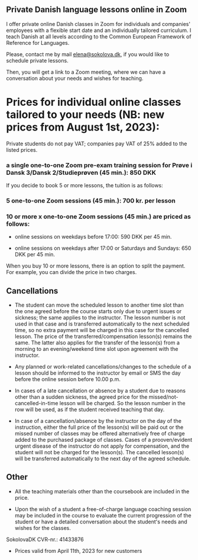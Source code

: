 
## Private Danish language lessons online in Zoom 

I offer private online Danish classes in Zoom for individuals and companies' employees with a flexible start date and an individually tailored curriculum. I teach Danish at all levels according to the Common European Framework of Reference for Languages. 

Please, contact me by mail [elena@sokolova.dk](mailto:elena@sokolova.dk), if you would like to schedule private lessons.

Then, you will get a link to a Zoom meeting, where we can have a conversation about your needs and wishes for teaching. 

# Prices for individual online classes tailored to your needs (NB: new prices from August 1st, 2023):

Private students do not pay VAT; companies pay VAT of 25% added to the listed prices.

### a single one-to-one Zoom pre-exam training session for Prøve i Dansk 3/Dansk 2/Studieprøven (45 min.): 850 DKK

If you decide to book 5 or more lessons, the tuition is as follows:

### 5 one-to-one Zoom sessions (45 min.): 700 kr. per lesson

### 10 or more x one-to-one Zoom sessions (45 min.) are priced as follows:

 * online sessions on weekdays before 17:00: 590 DKK per 45 min. 

 * online sessions on weekdays after 17:00 or Saturdays and Sundays: 650 DKK per 45 min. 

When you buy 10 or more lessons, there is an option to split the payment. For example, you can divide the price in two charges. 


## Cancellations 

* The student can move the scheduled lesson to another time slot than the one agreed before the course starts only due to urgent issues or sickness; the same applies to the instructor. The lesson number is not used in that case and is transferred automatically to the next scheduled time, so no extra payment will be charged in this case for the cancelled lesson. The price of the transferred/compensation lesson(s) remains the same. The latter also applies for the transfer of the lesson(s) from a morning to an evening/weekend time slot upon agreement with the instructor. 

* Any planned or work-related cancellations/changes to the schedule of a lesson should be informed to the instructor by email or SMS the day before the online session before 10.00 p.m. 

* In cases of a late cancellation or absence by a student due to reasons other than a sudden sickness, the agreed price for the missed/not-cancelled-in-time lesson will be charged. So the lesson number in the row will be used, as if the student received teaching that day. 

* In case of a cancellation/absence by the instructor on the day of the instruction, either the full price of the lesson(s) will be paid out or the missed number of classes may be offered alternatively free of charge added to the purchased package of classes. Cases of a prooven/evident urgent disease of the instructor do not apply for compensation, and the student will not be charged for the lesson(s). The cancelled lesson(s) will be transferred automatically to the next day of the agreed schedule. 


## Other

* All the teaching materials other than the coursebook are included in the price. 

* Upon the wish of a student a free-of-charge language coaching session may be included in the course to evaluate the current progression of the
student or have a detailed conversation about the student's needs and wishes for the classes. 


SokolovaDK CVR-nr.: 41433876
* Prices valid from April 11th, 2023 for new customers
